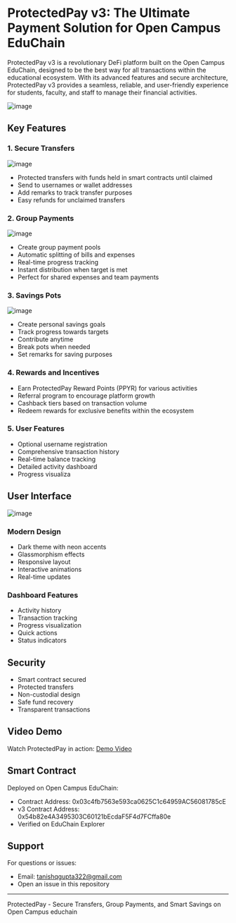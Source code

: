 # ProtectedPay v3: The Ultimate Payment Solution for Open Campus EduChain

ProtectedPay v3 is a revolutionary DeFi platform built on the Open Campus EduChain, designed to be the best way for all transactions within the educational ecosystem. With its advanced features and secure architecture, ProtectedPay v3 provides a seamless, reliable, and user-friendly experience for students, faculty, and staff to manage their financial activities.

![image](https://github.com/user-attachments/assets/4c9042c5-7a6d-46de-a779-2b6a4d77850f)

## Key Features

### 1. Secure Transfers
![image](https://github.com/user-attachments/assets/265a98e1-ba4c-4860-8dcb-7e5ecd9d3e52)
- Protected transfers with funds held in smart contracts until claimed
- Send to usernames or wallet addresses
- Add remarks to track transfer purposes
- Easy refunds for unclaimed transfers

### 2. Group Payments
![image](https://github.com/user-attachments/assets/175a8cee-afdf-4676-9271-01109722757c)
- Create group payment pools
- Automatic splitting of bills and expenses
- Real-time progress tracking
- Instant distribution when target is met
- Perfect for shared expenses and team payments

### 3. Savings Pots
![image](https://github.com/user-attachments/assets/945911fd-d346-4178-9bc4-56ec5d54d9b4)
- Create personal savings goals
- Track progress towards targets
- Contribute anytime
- Break pots when needed
- Set remarks for saving purposes

### 4. Rewards and Incentives
- Earn ProtectedPay Reward Points (PPYR) for various activities
- Referral program to encourage platform growth
- Cashback tiers based on transaction volume
- Redeem rewards for exclusive benefits within the ecosystem

### 5. User Features
- Optional username registration
- Comprehensive transaction history
- Real-time balance tracking
- Detailed activity dashboard
- Progress visualiza

## User Interface

![image](https://github.com/user-attachments/assets/36f024cd-1843-4f14-ac75-7ea15b66a98e)

### Modern Design
- Dark theme with neon accents
- Glassmorphism effects
- Responsive layout
- Interactive animations
- Real-time updates

### Dashboard Features
- Activity history
- Transaction tracking
- Progress visualization
- Quick actions
- Status indicators

## Security

- Smart contract secured
- Protected transfers
- Non-custodial design
- Safe fund recovery
- Transparent transactions

## Video Demo

Watch ProtectedPay in action:
[Demo Video](video_link)

## Smart Contract

Deployed on Open Campus EduChain:
- Contract Address: 0x03c4fb7563e593ca0625C1c64959AC56081785cE
- v3 Contract Address: 0x54b82e4A3495303C60121bEcdaF5F4d7FCffa80e
- Verified on EduChain Explorer

## Support

For questions or issues:
- Email: tanishqgupta322@gmail.com
- Open an issue in this repository

---

ProtectedPay - Secure Transfers, Group Payments, and Smart Savings on Open Campus educhain

